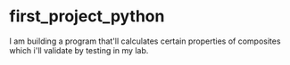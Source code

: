 # first_project_python
I am building a program that'll calculates certain properties of composites which i'll validate by testing in my lab.
